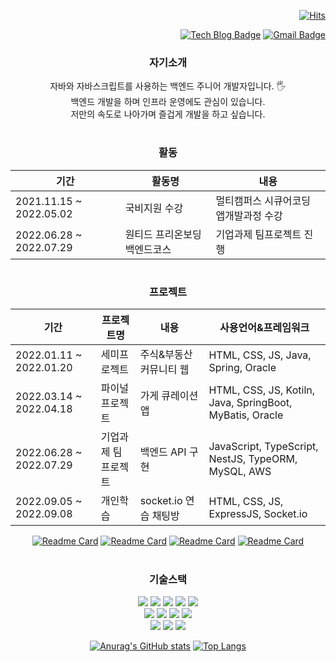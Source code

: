 <div align=right>
	
[![Hits](https://hits.seeyoufarm.com/api/count/incr/badge.svg?url=https%3A%2F%2Fgithub.com%2Freumachoi&count_bg=%2393E356&title_bg=%23555555&icon=iconify.svg&icon_color=%23E7E7E7&title=visit&edge_flat=false)](https://hits.seeyoufarm.com)

[![Tech Blog Badge](http://img.shields.io/badge/-Tech%20blog-black?style=flat-square&logo=github&link=https://zzsza.github.io/)](https://cune-studyblog.tistory.com) 
[![Gmail Badge](https://img.shields.io/badge/-Gmail-d14836?style=flat-square&logo=Gmail&logoColor=white&link=mailto:reumaco99@gmail.com)](mailto:reumaco99@gmail.com)
</div>
	
</div>

<div align="center">

### 자기소개
자바와 자바스크립트를 사용하는 백엔드 주니어 개발자입니다. 🖐 <br/>
백엔드 개발을 하며 인프라 운영에도 관심이 있습니다. <br/>
저만의 속도로 나아가며 즐겁게 개발을 하고 싶습니다.

#
### 활동
| 기간 | 활동명 | 내용 |
| ------ | -- |---------------- |
| 2021.11.15 ~ 2022.05.02|국비지원 수강 | 멀티캠퍼스 시큐어코딩 앱개발과정 수강 |
| 2022.06.28 ~ 2022.07.29 | 원티드 프리온보딩 백엔드코스 | 기업과제 팀프로젝트 진행   |


#
### 프로젝트
| 기간 | 프로젝트명 | 내용 | 사용언어&프레임워크 |
| ------ | -- |---------------- |---------------- |
| 2022.01.11 ~ 2022.01.20|세미프로젝트 | 주식&부동산 커뮤니티 웹 | HTML, CSS, JS, Java, Spring, Oracle|
| 2022.03.14 ~ 2022.04.18 | 파이널프로젝트 | 가게 큐레이션 앱 | HTML, CSS, JS, Kotiln, Java, SpringBoot, MyBatis, Oracle |
| 2022.06.28 ~ 2022.07.29 | 기업과제 팀프로젝트 | 백엔드 API 구현 |  JavaScript, TypeScript, NestJS, TypeORM, MySQL, AWS|
| 2022.09.05 ~ 2022.09.08 | 개인학습 | socket.io 연습 채팅방 | HTML, CSS, JS, ExpressJS, Socket.io |

[![Readme Card](https://github-readme-stats.vercel.app/api/pin/?username=reumachoi&repo=Eataewon_Front_repo&theme=swift)](https://github.com/reumachoi/Eataewon_Front_repo)
[![Readme Card](https://github-readme-stats.vercel.app/api/pin/?username=reumachoi&repo=Eataewon_Back_repo&theme=swift)](https://github.com/reumachoi/Eataewon_Back_repo)
[![Readme Card](https://github-readme-stats.vercel.app/api/pin/?username=reumachoi&repo=05-Sns-wanted-D&theme=swift)](https://github.com/reumachoi/05-Sns-wanted-D)
[![Readme Card](https://github-readme-stats.vercel.app/api/pin/?username=reumachoi&repo=socket_chat&theme=swift)](https://github.com/reumachoi/socket_chat)
	
#
	
### 기술스택
<div>
<img src="https://img.shields.io/badge/Html-EF2D5E?style=for-the-badge&logo=Html&logoColor=white">  <img src="https://img.shields.io/badge/Css-FF9E0F?style=for-the-badge&logo=Css&logoColor=white">  <img src="https://img.shields.io/badge/JavaScript-F7DF1E?style=for-the-badge&logo=JavaScript&logoColor=white">  <img src="https://img.shields.io/badge/Java-3776AB?style=for-the-badge&logo=Java&logoColor=white">  <img src="https://img.shields.io/badge/Kotlin-7E4DD2?style=for-the-badge&logo=Kotlin&logoColor=white">
	<br/>
	<img src="https://img.shields.io/badge/Spring Boot-6DB33F?style=for-the-badge&logo=Spring Boot&logoColor=white"> <img src="https://img.shields.io/badge/NestJS-E0234E?style=for-the-badge&logo=NestJS&logoColor=white"> <img src="https://img.shields.io/badge/MySQL-4479A1?style=for-the-badge&logo=MySQL&logoColor=white"> <img src="https://img.shields.io/badge/Oracle-F80000?style=for-the-badge&logo=Oracle&logoColor=white">
	<br/>
	<img src="https://img.shields.io/badge/Firebase-FFCA28?style=for-the-badge&logo=Firebase&logoColor=white"> 	<img src="https://img.shields.io/badge/Amazon AWS-232F3E?style=for-the-badge&logo=Amazon AWS&logoColor=white"> 	<img src="https://img.shields.io/badge/Docker-2496ED?style=for-the-badge&logo=Docker&logoColor=white"> 	
</div>

	
[![Anurag's GitHub stats](https://github-readme-stats.vercel.app/api?username=reumachoi&theme=swift&show_icons=true)](https://github.com/reumachoi/github-readme-stats)
[![Top Langs](https://github-readme-stats.vercel.app/api/top-langs/?username=reumachoi&layout=compact&theme=swift)](https://github.com/reumachoi/github-readme-stats)
	
</div>
